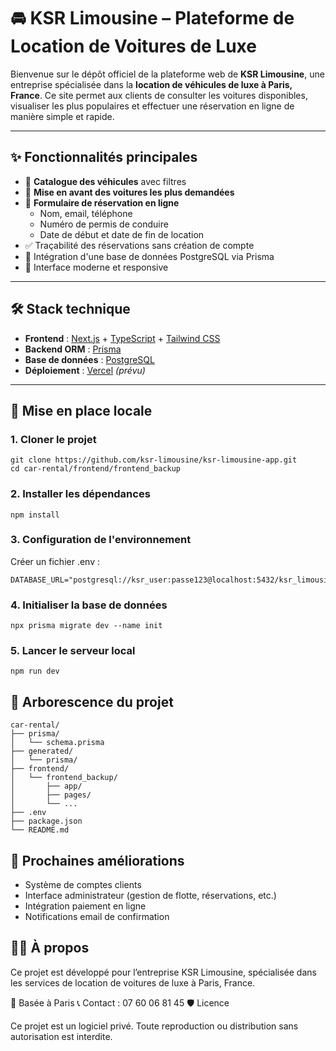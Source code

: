 # 🚘 KSR Limousine – Plateforme de Location de Voitures de Luxe

Bienvenue sur le dépôt officiel de la plateforme web de **KSR Limousine**, une entreprise spécialisée dans la **location de véhicules de luxe à Paris, France**. Ce site permet aux clients de consulter les voitures disponibles, visualiser les plus populaires et effectuer une réservation en ligne de manière simple et rapide.

---

## ✨ Fonctionnalités principales

- 🔎 **Catalogue des véhicules** avec filtres
- 🌟 **Mise en avant des voitures les plus demandées**
- 📅 **Formulaire de réservation en ligne**
  - Nom, email, téléphone
  - Numéro de permis de conduire
  - Date de début et date de fin de location
- ✅ Traçabilité des réservations sans création de compte
- 🧩 Intégration d'une base de données PostgreSQL via Prisma
- 💎 Interface moderne et responsive

---

## 🛠️ Stack technique

- **Frontend** : [Next.js](https://nextjs.org/) + [TypeScript](https://www.typescriptlang.org/) + [Tailwind CSS](https://tailwindcss.com/)
- **Backend ORM** : [Prisma](https://www.prisma.io/)
- **Base de données** : [PostgreSQL](https://www.postgresql.org/)
- **Déploiement** : [Vercel](https://vercel.com/) *(prévu)*

---

## 🚀 Mise en place locale

### 1. Cloner le projet

```
git clone https://github.com/ksr-limousine/ksr-limousine-app.git
cd car-rental/frontend/frontend_backup
```
### 2. Installer les dépendances
```
npm install
```
### 3. Configuration de l'environnement

Créer un fichier .env :
```
DATABASE_URL="postgresql://ksr_user:passe123@localhost:5432/ksr_limousine"
```
### 4. Initialiser la base de données
```
npx prisma migrate dev --name init
```
### 5. Lancer le serveur local
```
npm run dev
```
## 📁 Arborescence du projet

```
car-rental/
├── prisma/
│   └── schema.prisma
├── generated/
│   └── prisma/
├── frontend/
│   └── frontend_backup/
│       ├── app/
│       ├── pages/
│       └── ...
├── .env
├── package.json
└── README.md
```
## 📌 Prochaines améliorations

- Système de comptes clients
- Interface administrateur (gestion de flotte, réservations, etc.)
- Intégration paiement en ligne
- Notifications email de confirmation

## 🧑‍💼 À propos

Ce projet est développé pour l’entreprise KSR Limousine, spécialisée dans les services de location de voitures de luxe à Paris, France.

📍 Basée à Paris
📞 Contact : 07 60 06 81 45
🛡️ Licence

Ce projet est un logiciel privé. Toute reproduction ou distribution sans autorisation est interdite.
